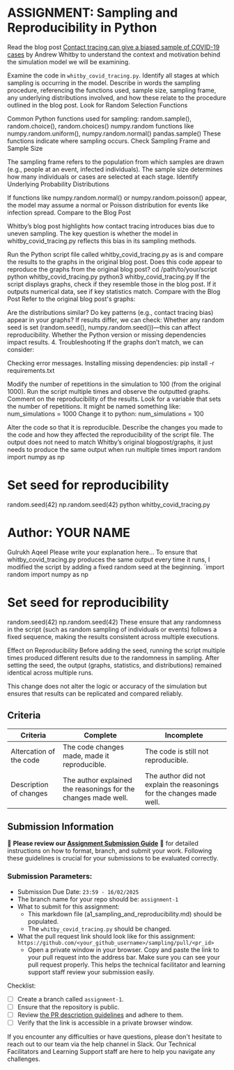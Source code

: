 # ASSIGNMENT: Sampling and Reproducibility in Python

Read the blog post [Contact tracing can give a biased sample of COVID-19 cases](https://andrewwhitby.com/2020/11/24/contact-tracing-biased/) by Andrew Whitby to understand the context and motivation behind the simulation model we will be examining.

Examine the code in `whitby_covid_tracing.py`. Identify all stages at which sampling is occurring in the model. Describe in words the sampling procedure, referencing the functions used, sample size, sampling frame, any underlying distributions involved, and how these relate to the procedure outlined in the blog post.
Look for Random Selection Functions

Common Python functions used for sampling:
random.sample(), random.choice(), random.choices()
numpy.random functions like numpy.random.uniform(), numpy.random.normal()
pandas.sample()
These functions indicate where sampling occurs.
Check Sampling Frame and Sample Size

The sampling frame refers to the population from which samples are drawn (e.g., people at an event, infected individuals).
The sample size determines how many individuals or cases are selected at each stage.
Identify Underlying Probability Distributions

If functions like numpy.random.normal() or numpy.random.poisson() appear, the model may assume a normal or Poisson distribution for events like infection spread.
Compare to the Blog Post

Whitby’s blog post highlights how contact tracing introduces bias due to uneven sampling.
The key question is whether the model in whitby_covid_tracing.py reflects this bias in its sampling methods.

Run the Python script file called whitby_covid_tracing.py as is and compare the results to the graphs in the original blog post. Does this code appear to reproduce the graphs from the original blog post?
cd /path/to/your/script
python whitby_covid_tracing.py
python3 whitby_covid_tracing.py
If the script displays graphs, check if they resemble those in the blog post.
If it outputs numerical data, see if key statistics match.
Compare with the Blog Post
Refer to the original blog post's graphs:

Are the distributions similar?
Do key patterns (e.g., contact tracing bias) appear in your graphs?
If results differ, we can check:
Whether any random seed is set (random.seed(), numpy.random.seed())—this can affect reproducibility.
Whether the Python version or missing dependencies impact results.
4. Troubleshooting
If the graphs don’t match, we can consider:

Checking error messages.
Installing missing dependencies:
pip install -r requirements.txt

Modify the number of repetitions in the simulation to 100 (from the original 1000). Run the script multiple times and observe the outputted graphs. Comment on the reproducibility of the results.
Look for a variable that sets the number of repetitions. It might be named something like:
num_simulations = 1000
Change it to python:
num_simulations = 100

Alter the code so that it is reproducible. Describe the changes you made to the code and how they affected the reproducibility of the script file. The output does not need to match Whitby’s original blogpost/graphs, it just needs to produce the same output when run multiple times
import random
import numpy as np
# Set seed for reproducibility
random.seed(42)
np.random.seed(42)
python whitby_covid_tracing.py

# Author: YOUR NAME
Gulrukh Aqeel
Please write your explanation here...
To ensure that whitby_covid_tracing.py produces the same output every time it runs, I modified the script by adding a fixed random seed at the beginning.
`import random
import numpy as np
# Set seed for reproducibility
random.seed(42)
np.random.seed(42)
These ensure that any randomness in the script (such as random sampling of individuals or events) follows a fixed sequence, making the results consistent across multiple executions.

Effect on Reproducibility
Before adding the seed, running the script multiple times produced different results due to the randomness in sampling. After setting the seed, the output (graphs, statistics, and distributions) remained identical across multiple runs.

This change does not alter the logic or accuracy of the simulation but ensures that results can be replicated and compared reliably.

## Criteria

|Criteria|Complete|Incomplete|
|--------|----|----|
|Altercation of the code|The code changes made, made it reproducible.|The code is still not reproducible.|
|Description of changes|The author explained the reasonings for the changes made well.|The author did not explain the reasonings for the changes made well.|

## Submission Information

🚨 **Please review our [Assignment Submission Guide](https://github.com/UofT-DSI/onboarding/blob/main/onboarding_documents/submissions.md)** 🚨 for detailed instructions on how to format, branch, and submit your work. Following these guidelines is crucial for your submissions to be evaluated correctly.

### Submission Parameters:
* Submission Due Date: `23:59 - 16/02/2025`
* The branch name for your repo should be: `assignment-1`
* What to submit for this assignment:
    * This markdown file (a1_sampling_and_reproducibility.md) should be populated.
    * The `whitby_covid_tracing.py` should be changed.
* What the pull request link should look like for this assignment: `https://github.com/<your_github_username>/sampling/pull/<pr_id>`
    * Open a private window in your browser. Copy and paste the link to your pull request into the address bar. Make sure you can see your pull request properly. This helps the technical facilitator and learning support staff review your submission easily.

Checklist:
- [ ] Create a branch called `assignment-1`.
- [ ] Ensure that the repository is public.
- [ ] Review [the PR description guidelines](https://github.com/UofT-DSI/onboarding/blob/main/onboarding_documents/submissions.md#guidelines-for-pull-request-descriptions) and adhere to them.
- [ ] Verify that the link is accessible in a private browser window.

If you encounter any difficulties or have questions, please don't hesitate to reach out to our team via the help channel in Slack. Our Technical Facilitators and Learning Support staff are here to help you navigate any challenges.
